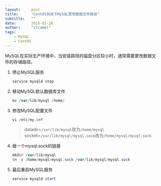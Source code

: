 ```yaml
---
layout:     post
title:      "CentOS系统下MySQL更改数据文件路径"
subtitle:   ""
date:       2016-01-26
author:     "itcamel"
tags:
    - MySQL
    - CentOS
---
```


MySQL在实际生产环境中，当安装路径的磁盘分区较小时，通常需要更改数据文件的存储路径。

1. 停止MySQL服务

    ```powershell
    service mysqld stop
    ```

2. 移动MySQL默认数据库文件

    ```powershell
    mv /var/lib/mysql /home/
    ```

3. 修改MySQL配置文件

    ```powershell
    vi /etc/my.cnf
    ```
    > datadir=`/var/lib/mysql`改为`/home/mysql`  
    socket=`/var/lib/mysql/mysql.sock`改为`/home/mysql/mysql.sock`

4. 做一个mysql.sock的链接

    ```powershell
    mkdir /var/lib/mysql
    ln -s /home/mysql/mysql.sock /var/lib/mysql/mysql.sock
    ```

5. 最后重启MySQL服务

    ```powershell
    service mysqld start
    ```
